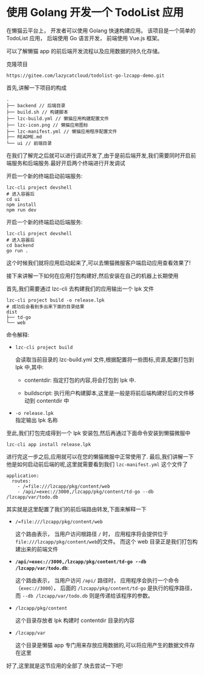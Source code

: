 # 使用 Golang 开发一个 TodoList 应用

在懒猫云平台上， 开发者可以使用 Golang 快速构建应用。 该项目是一个简单的 TodoList 应用， 后端使用 Go 语言开发， 前端使用 Vue.js 框架。

可以了解懒猫 app 的前后端开发流程以及应用数据的持久化存储。

克隆项目

```shell
https://gitee.com/lazycatcloud/todolist-go-lzcapp-demo.git
```

首先,讲解一下项目的构成

```shell
.
├── backend // 后端目录
├── build.sh // 构建脚本
├── lzc-build.yml // 懒猫应用构建配置文件
├── lzc-icon.png // 懒猫应用图标
├── lzc-manifest.yml // 懒猫应用程序配置文件
├── README.md
└── ui // 前端目录
```

在我们了解完之后就可以进行调试开发了,由于是前后端开发,我们需要同时开启前端服务和后端服务.最好开启两个终端进行开发调试

开启一个新的终端启动前端服务:

```shell
lzc-cli project devshell
# 进入容器后
cd ui
npm install
npm run dev
```

开启一个新的终端启动后端服务:

```shell
lzc-cli project devshell
# 进入容器后
cd backend
go run .
```

这个时候我们就将应用启动起来了,可以去懒猫微服客户端启动应用查看效果了!

接下来讲解一下如何在应用打包构建好,然后安装在自己的机器上长期使用

首先,我们需要通过 lzc-cli 去构建我们的应用输出一个 lpk 文件

```shell
lzc-cli project build -o release.lpk
# 成功后会看到多出来下面的目录结果
dist
├── td-go
└── web
```

命令解释:

- `lzc-cli project build`​

  会读取当前目录的 lzc-build.yml 文件,根据配置将一些图标,资源,配置打包到 lpk 中,其中:

  - contentdir: 指定打包的内容,将会打包到 lpk 中.

  - buildscript: 执行用户构建脚本,这里是一般是将前后端构建好后的文件移动到 contentdir 中

- ​`-o release.lpk`​  
  指定输出 lpk 名称

至此,我们打包完成得到一个 lpk 安装包,然后再通过下面命令安装到懒猫微服中

```shell
lzc-cli app install release.lpk
```

进行完这一步之后,应用就可以在您的懒猫微服中正常使用了.
最后,我们讲解一下他是如何启动前后端的呢,这里就需要看到我们 `lzc-manifest.yml`​ 这个文件了

```shell
application:
  routes:
    - /=file:///lzcapp/pkg/content/web
    - /api/=exec://3000,/lzcapp/pkg/content/td-go --db /lzcapp/var/todo.db
```

其实就是这里配置了我们的前后端路由转发,下面来解释一下

- ​`/=file:///lzcapp/pkg/content/web`​

  这个路由表示， 当用户访问根路径 `/`​ 时， 应用程序将会提供位于 `file:///lzcapp/pkg/content/web`​ 的文件。 而这个 web 目录正是我们打包构建出来的前端文件

- ​**`/api/=exec://3000,/lzcapp/pkg/content/td-go --db /lzcapp/var/todo.db`**​:

  这个路由表示， 当用户访问 `/api/`​ 路径时， 应用程序会执行一个命令（`exec://3000`​）， 后面的 `/lzcapp/pkg/content/td-go`​ 是执行的程序路径， 而 `--db /lzcapp/var/todo.db`​ 则是传递给该程序的参数。

- ​`/lzcapp/pkg/content`​

  这个目录存放者 lpk 构建时 contentdir 目录的内容

- ​`/lzcapp/var`​

  这个目录是懒猫 app 专门用来存放应用数据的,可以将应用产生的数据文件存在这里

好了,这里就是这节应用的全部了.快去尝试一下吧!

‍
